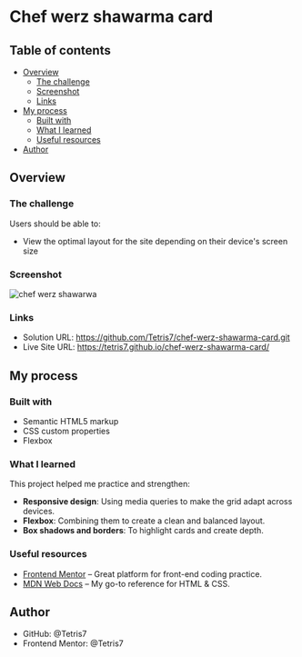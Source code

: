 # Chef werz shawarma card 

## Table of contents

- [Overview](#overview)
  - [The challenge](#the-challenge)
  - [Screenshot](#screenshot)
  - [Links](#links)
- [My process](#my-process)
  - [Built with](#built-with)
  - [What I learned](#what-i-learned)
  - [Useful resources](#useful-resources)
- [Author](#author)




## Overview

### The challenge

Users should be able to:

- View the optimal layout for the site depending on their device's screen size

### Screenshot
![chef werz shawarwa](https://github.com/user-attachments/assets/700ba308-6ebd-4104-8c81-e9bef84b44be)



### Links

- Solution URL: https://github.com/Tetris7/chef-werz-shawarma-card.git
- Live Site URL: https://tetris7.github.io/chef-werz-shawarma-card/

## My process

### Built with

- Semantic HTML5 markup
- CSS custom properties
- Flexbox


### What I learned


This project helped me practice and strengthen:

- **Responsive design**: Using media queries to make the grid adapt across devices.  
- **Flexbox**: Combining them to create a clean and balanced layout.  
- **Box shadows and borders**: To highlight cards and create depth. 


### Useful resources

- [Frontend Mentor](https://www.frontendmentor.io) – Great platform for front-end coding practice.  
- [MDN Web Docs](https://developer.mozilla.org/) – My go-to reference for HTML & CSS.  

## Author

- GitHub: @Tetris7
- Frontend Mentor: @Tetris7




